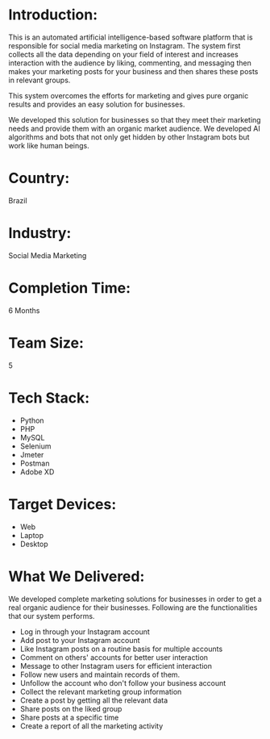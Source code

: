 # Introduction:
This is an automated artificial intelligence-based software platform that is responsible for social media marketing on Instagram. The system first collects all the data depending on your field of interest and increases interaction with the audience by liking, commenting, and messaging then makes your marketing posts for your business and then shares these posts in relevant groups.

This system overcomes the efforts for marketing and gives pure organic results and provides an easy solution for businesses.

We developed this solution for businesses so that they meet their marketing needs and provide them with an organic market audience. We developed AI algorithms and bots that not only get hidden by other Instagram bots but work like human beings.
# Country:
Brazil
# Industry:
Social Media Marketing
# Completion Time:
6 Months
# Team Size:
5
# Tech Stack:
- Python
- PHP
- MySQL
- Selenium
- Jmeter
- Postman
- Adobe XD

# Target Devices:
- Web
- Laptop
- Desktop

# What We Delivered:
We developed complete marketing solutions for businesses in order to get a real organic audience for their businesses. Following are the functionalities that our system performs.
- Log in through your Instagram account
- Add post to your Instagram account
- Like Instagram posts on a routine basis for multiple accounts
- Comment on others' accounts for better user interaction
- Message to other Instagram users for efficient interaction
- Follow new users and maintain records of them.
- Unfollow the account who don't follow your business account
- Collect the relevant marketing group information
- Create a post by getting all the relevant data
- Share posts on the liked group 
- Share posts at a specific time 
- Create a report of all the marketing activity
